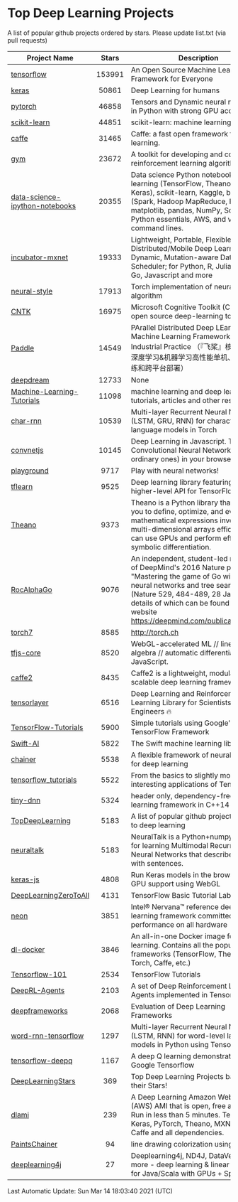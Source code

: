 # Top Deep Learning Projects
A list of popular github projects ordered by stars.
Please update list.txt (via pull requests)

|Project Name| Stars | Description |
| ---------- |:-----:| ----------- |
| [tensorflow](https://github.com/tensorflow/tensorflow) | 153991 | An Open Source Machine Learning Framework for Everyone |
| [keras](https://github.com/keras-team/keras) | 50861 | Deep Learning for humans |
| [pytorch](https://github.com/pytorch/pytorch) | 46858 | Tensors and Dynamic neural networks in Python with strong GPU acceleration |
| [scikit-learn](https://github.com/scikit-learn/scikit-learn) | 44851 | scikit-learn: machine learning in Python |
| [caffe](https://github.com/BVLC/caffe) | 31465 | Caffe: a fast open framework for deep learning. |
| [gym](https://github.com/openai/gym) | 23672 | A toolkit for developing and comparing reinforcement learning algorithms. |
| [data-science-ipython-notebooks](https://github.com/donnemartin/data-science-ipython-notebooks) | 20355 | Data science Python notebooks: Deep learning (TensorFlow, Theano, Caffe, Keras), scikit-learn, Kaggle, big data (Spark, Hadoop MapReduce, HDFS), matplotlib, pandas, NumPy, SciPy, Python essentials, AWS, and various command lines. |
| [incubator-mxnet](https://github.com/apache/incubator-mxnet) | 19333 | Lightweight, Portable, Flexible Distributed/Mobile Deep Learning with Dynamic, Mutation-aware Dataflow Dep Scheduler; for Python, R, Julia, Scala, Go, Javascript and more |
| [neural-style](https://github.com/jcjohnson/neural-style) | 17913 | Torch implementation of neural style algorithm |
| [CNTK](https://github.com/microsoft/CNTK) | 16975 | Microsoft Cognitive Toolkit (CNTK), an open source deep-learning toolkit |
| [Paddle](https://github.com/PaddlePaddle/Paddle) | 14549 | PArallel Distributed Deep LEarning: Machine Learning Framework from Industrial Practice （『飞桨』核心框架，深度学习&机器学习高性能单机、分布式训练和跨平台部署） |
| [deepdream](https://github.com/google/deepdream) | 12733 | None |
| [Machine-Learning-Tutorials](https://github.com/ujjwalkarn/Machine-Learning-Tutorials) | 11098 | machine learning and deep learning tutorials, articles and other resources  |
| [char-rnn](https://github.com/karpathy/char-rnn) | 10539 | Multi-layer Recurrent Neural Networks (LSTM, GRU, RNN) for character-level language models in Torch |
| [convnetjs](https://github.com/karpathy/convnetjs) | 10145 | Deep Learning in Javascript. Train Convolutional Neural Networks (or ordinary ones) in your browser. |
| [playground](https://github.com/tensorflow/playground) | 9717 | Play with neural networks! |
| [tflearn](https://github.com/tflearn/tflearn) | 9525 | Deep learning library featuring a higher-level API for TensorFlow. |
| [Theano](https://github.com/Theano/Theano) | 9373 | Theano is a Python library that allows you to define, optimize, and evaluate mathematical expressions involving multi-dimensional arrays efficiently. It can use GPUs and perform efficient symbolic differentiation. |
| [RocAlphaGo](https://github.com/Rochester-NRT/RocAlphaGo) | 9076 | An independent, student-led replication of DeepMind's 2016 Nature publication, "Mastering the game of Go with deep neural networks and tree search" (Nature 529, 484-489, 28 Jan 2016), details of which can be found on their website https://deepmind.com/publications.html. |
| [torch7](https://github.com/torch/torch7) | 8585 | http://torch.ch |
| [tfjs-core](https://github.com/tensorflow/tfjs-core) | 8520 | WebGL-accelerated ML // linear algebra // automatic differentiation for JavaScript. |
| [caffe2](https://github.com/facebookarchive/caffe2) | 8435 | Caffe2 is a lightweight, modular, and scalable deep learning framework. |
| [tensorlayer](https://github.com/tensorlayer/tensorlayer) | 6516 | Deep Learning and Reinforcement Learning Library for Scientists and Engineers 🔥 |
| [TensorFlow-Tutorials](https://github.com/nlintz/TensorFlow-Tutorials) | 5900 | Simple tutorials using Google's TensorFlow Framework |
| [Swift-AI](https://github.com/Swift-AI/Swift-AI) | 5822 | The Swift machine learning library. |
| [chainer](https://github.com/chainer/chainer) | 5538 | A flexible framework of neural networks for deep learning |
| [tensorflow_tutorials](https://github.com/pkmital/tensorflow_tutorials) | 5522 | From the basics to slightly more interesting applications of Tensorflow |
| [tiny-dnn](https://github.com/tiny-dnn/tiny-dnn) | 5324 | header only, dependency-free deep learning framework in C++14 |
| [TopDeepLearning](https://github.com/aymericdamien/TopDeepLearning) | 5183 | A list of popular github projects related to deep learning |
| [neuraltalk](https://github.com/karpathy/neuraltalk) | 5183 | NeuralTalk is a Python+numpy project for learning Multimodal Recurrent Neural Networks that describe images with sentences. |
| [keras-js](https://github.com/transcranial/keras-js) | 4808 | Run Keras models in the browser, with GPU support using WebGL |
| [DeepLearningZeroToAll](https://github.com/hunkim/DeepLearningZeroToAll) | 4131 | TensorFlow Basic Tutorial Labs |
| [neon](https://github.com/NervanaSystems/neon) | 3851 | Intel® Nervana™ reference deep learning framework committed to best performance on all hardware |
| [dl-docker](https://github.com/floydhub/dl-docker) | 3846 | An all-in-one Docker image for deep learning. Contains all the popular DL frameworks (TensorFlow, Theano, Torch, Caffe, etc.) |
| [Tensorflow-101](https://github.com/sjchoi86/Tensorflow-101) | 2534 | TensorFlow Tutorials |
| [DeepRL-Agents](https://github.com/awjuliani/DeepRL-Agents) | 2103 | A set of Deep Reinforcement Learning Agents implemented in Tensorflow. |
| [deepframeworks](https://github.com/zer0n/deepframeworks) | 2068 | Evaluation of Deep Learning Frameworks |
| [word-rnn-tensorflow](https://github.com/hunkim/word-rnn-tensorflow) | 1297 | Multi-layer Recurrent Neural Networks (LSTM, RNN) for word-level language models in Python using TensorFlow. |
| [tensorflow-deepq](https://github.com/siemanko/tensorflow-deepq) | 1167 | A deep Q learning demonstration using Google Tensorflow |
| [DeepLearningStars](https://github.com/hunkim/DeepLearningStars) | 369 | Top Deep Learning Projects based on their Stars! |
| [dlami](https://github.com/ritchieng/dlami) | 239 | A Deep Learning Amazon Web Service (AWS) AMI that is open, free and works. Run in less than 5 minutes. TensorFlow, Keras, PyTorch, Theano, MXNet, CNTK, Caffe and all dependencies. |
| [PaintsChainer](https://github.com/taizan/PaintsChainer) | 94 | line drawing colorization using chainer |
| [deeplearning4j](https://github.com/deeplearning4j/deeplearning4j) | 27 | Deeplearning4j, ND4J, DataVec and more - deep learning & linear algebra for Java/Scala with GPUs + Spark |

Last Automatic Update: Sun Mar 14 18:03:40 2021 (UTC)
